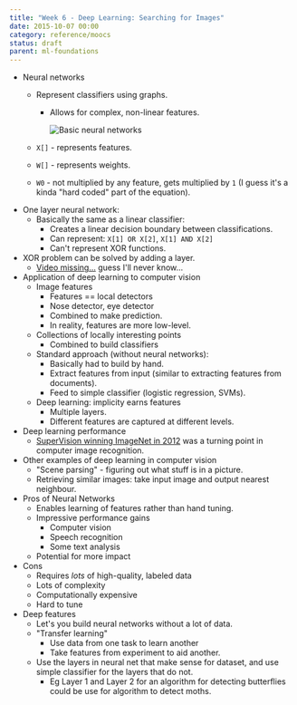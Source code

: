 ```yaml
---
title: "Week 6 - Deep Learning: Searching for Images"
date: 2015-10-07 00:00
category: reference/moocs
status: draft
parent: ml-foundations
---
```


* Neural networks
    * Represent classifiers using graphs.
        * Allows for complex, non-linear features.

            ![Basic neural networks](/_media/ml-foundations-basic-neural-network.png)

    * ``X[]`` - represents features.
    * ``W[]`` - represents weights.
    * ``W0`` - not multiplied by any feature, gets multiplied by ``1`` (I guess it's a kinda "hard coded" part of the equation).
* One layer neural network:
    * Basically the same as a linear classifier:
        * Creates a linear decision boundary between classifications.
        * Can represent: ``X[1] OR X[2]``, ``X[1] AND X[2]``
        * Can't represent XOR functions.
* XOR problem can be solved by adding a layer.
    * [Video missing...](https://www.coursera.org/learn/ml-foundations/lecture/iJyru/learning-very-non-linear-features-with-neural-networks/discussions/Qm4R4G9OEeWDzg4yGnIlTw#input-container) guess I'll never know...
* Application of deep learning to computer vision
    * Image features
        * Features == local detectors
        * Nose detector, eye detector
        * Combined to make prediction.
        * In reality, features are more low-level.
    * Collections of locally interesting points
        * Combined to build classifiers
    * Standard approach (without neural networks):
        * Basically had to build by hand.
        * Extract features from input (similar to extracting features from documents).
        * Feed to simple classifier (logistic regression, SVMs).
    * Deep learning: implicity earns features
        * Multiple layers.
        * Different features are captured at different levels.
* Deep learning performance
    * [SuperVision winning ImageNet in 2012](http://www.technologyreview.com/view/530561/the-revolutionary-technique-that-quietly-changed-machine-vision-forever/) was a turning point in computer image recognition.
* Other examples of deep learning in computer vision
    * "Scene parsing" - figuring out what stuff is in a picture.
    * Retrieving similar images: take input image and output nearest neighbour.
* Pros of Neural Networks
    * Enables learning of features rather than hand tuning.
    * Impressive performance gains
        * Computer vision
        * Speech recognition
        * Some text analysis
    * Potential for more impact
* Cons
    * Requires *lots* of high-quality, labeled data
    * Lots of complexity
    * Computationally expensive
    * Hard to tune
* Deep features
    * Let's you build neural networks without a lot of data.
    * "Transfer learning"
        * Use data from one task to learn another
        * Take features from experiment to aid another.
    * Use the layers in neural net that make sense for dataset, and use simple classifier for the layers that do not.
        * Eg Layer 1 and Layer 2 for an algorithm for detecting butterflies could be use for algorithm to detect moths.

